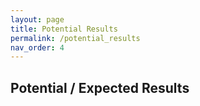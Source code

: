 ```yaml
---
layout: page
title: Potential Results
permalink: /potential_results
nav_order: 4
---
```


## Potential / Expected Results
